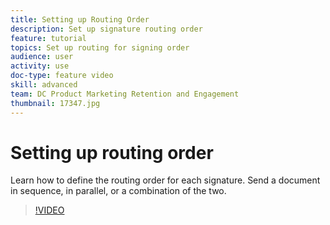 ```yaml
---
title: Setting up Routing Order
description: Set up signature routing order
feature: tutorial
topics: Set up routing for signing order
audience: user
activity: use
doc-type: feature video
skill: advanced
team: DC Product Marketing Retention and Engagement
thumbnail: 17347.jpg
---
```


# Setting up routing order

Learn how to define the routing order for each signature. Send a document in sequence, in parallel, or a combination of the two.

>[!VIDEO](https://video.tv.adobe.com/v/17347?hidetitle=true)